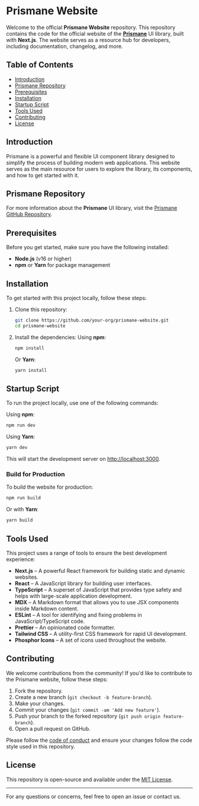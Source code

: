 # Prismane Website

Welcome to the official **Prismane Website** repository. This repository contains the code for the official website of the [**Prismane**](https://github.com/prismaneui) UI library, built with **Next.js**. The website serves as a resource hub for developers, including documentation, changelog, and more.

## Table of Contents

- [Introduction](#introduction)
- [Prismane Repository](#prismane-repository)
- [Prerequisites](#prerequisites)
- [Installation](#installation)
- [Startup Script](#startup-script)
- [Tools Used](#tools-used)
- [Contributing](#contributing)
- [License](#license)

## Introduction

Prismane is a powerful and flexible UI component library designed to simplify the process of building modern web applications. This website serves as the main resource for users to explore the library, its components, and how to get started with it.

## Prismane Repository

For more information about the **Prismane** UI library, visit the [Prismane GitHub Repository](https://github.com/prismaneui/prismane).

## Prerequisites

Before you get started, make sure you have the following installed:

- **Node.js** (v16 or higher)
- **npm** or **Yarn** for package management

## Installation

To get started with this project locally, follow these steps:

1. Clone this repository:

   ```bash
   git clone https://github.com/your-org/prismane-website.git
   cd prismane-website
   ```

2. Install the dependencies:
   Using **npm**:
   ```bash
   npm install
   ```
   Or **Yarn**:
   ```bash
   yarn install
   ```

## Startup Script

To run the project locally, use one of the following commands:

Using **npm**:

```bash
npm run dev
```

Using **Yarn**:

```bash
yarn dev
```

This will start the development server on [http://localhost:3000](http://localhost:3000).

### Build for Production

To build the website for production:

```bash
npm run build
```

Or with **Yarn**:

```bash
yarn build
```

## Tools Used

This project uses a range of tools to ensure the best development experience:

- **Next.js** – A powerful React framework for building static and dynamic websites.
- **React** – A JavaScript library for building user interfaces.
- **TypeScript** – A superset of JavaScript that provides type safety and helps with large-scale application development.
- **MDX** – A Markdown format that allows you to use JSX components inside Markdown content.
- **ESLint** – A tool for identifying and fixing problems in JavaScript/TypeScript code.
- **Prettier** – An opinionated code formatter.
- **Tailwind CSS** – A utility-first CSS framework for rapid UI development.
- **Phosphor Icons** – A set of icons used throughout the website.

## Contributing

We welcome contributions from the community! If you'd like to contribute to the Prismane website, follow these steps:

1. Fork the repository.
2. Create a new branch (`git checkout -b feature-branch`).
3. Make your changes.
4. Commit your changes (`git commit -am 'Add new feature'`).
5. Push your branch to the forked repository (`git push origin feature-branch`).
6. Open a pull request on GitHub.

Please follow the [code of conduct](./CODE_OF_CONDUCT.md) and ensure your changes follow the code style used in this repository.

## License

This repository is open-source and available under the [MIT License](./LICENSE).

---

For any questions or concerns, feel free to open an issue or contact us.
